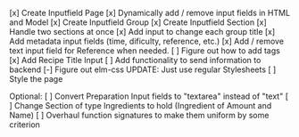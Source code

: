 [x] Create Inputfield Page
[x] Dynamically add / remove input fields in HTML and Model
[x] Create Inputfield Group
[x] Create Inputfield Section
[x] Handle two sections at once
[x] Add input to change each group title
[x] Add metadata input fields (time, dificulty, reference, etc.)
[x] Add / remove text input field for Reference when needed.
[ ] Figure out how to add tags
[x] Add Recipe Title Input
[ ] Add functionality to send information to backend
[-] Figure out elm-css UPDATE: Just use regular Stylesheets
[ ] Style the page

Optional:
[ ] Convert Preparation Input fields to "textarea" instead of "text"
[ ] Change Section of type Ingredients to hold (Ingredient of Amount and Name)
[ ] Overhaul function signatures to make them uniform by some criterion
